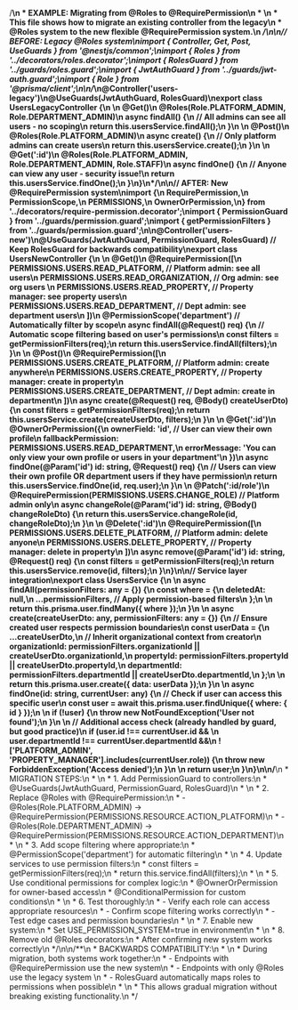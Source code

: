 /**\n * EXAMPLE: Migrating from @Roles to @RequirePermission\n * \n * This file shows how to migrate an existing controller from the legacy\n * @Roles system to the new flexible @RequirePermission system.\n */\n\n// BEFORE: Legacy @Roles system\nimport { Controller, Get, Post, UseGuards } from '@nestjs/common';\nimport { Roles } from '../decorators/roles.decorator';\nimport { RolesGuard } from '../guards/roles.guard';\nimport { JwtAuthGuard } from '../guards/jwt-auth.guard';\nimport { Role } from '@prisma/client';\n\n/*\n@Controller('users-legacy')\n@UseGuards(JwtAuthGuard, RolesGuard)\nexport class UsersLegacyController {\n  \n  @Get()\n  @Roles(Role.PLATFORM_ADMIN, Role.DEPARTMENT_ADMIN)\n  async findAll() {\n    // All admins can see all users - no scoping\n    return this.usersService.findAll();\n  }\n  \n  @Post()\n  @Roles(Role.PLATFORM_ADMIN)\n  async create() {\n    // Only platform admins can create users\n    return this.usersService.create();\n  }\n  \n  @Get(':id')\n  @Roles(Role.PLATFORM_ADMIN, Role.DEPARTMENT_ADMIN, Role.STAFF)\n  async findOne() {\n    // Anyone can view any user - security issue!\n    return this.usersService.findOne();\n  }\n}\n*/\n\n// AFTER: New @RequirePermission system\nimport {\n  RequirePermission,\n  PermissionScope,\n  PERMISSIONS,\n  OwnerOrPermission,\n} from '../decorators/require-permission.decorator';\nimport { PermissionGuard } from '../guards/permission.guard';\nimport { getPermissionFilters } from '../guards/permission.guard';\n\n@Controller('users-new')\n@UseGuards(JwtAuthGuard, PermissionGuard, RolesGuard) // Keep RolesGuard for backwards compatibility\nexport class UsersNewController {\n  \n  @Get()\n  @RequirePermission([\n    PERMISSIONS.USERS.READ_PLATFORM,     // Platform admin: see all users\n    PERMISSIONS.USERS.READ_ORGANIZATION, // Org admin: see org users  \n    PERMISSIONS.USERS.READ_PROPERTY,     // Property manager: see property users\n    PERMISSIONS.USERS.READ_DEPARTMENT,   // Dept admin: see department users\n  ])\n  @PermissionScope('department') // Automatically filter by scope\n  async findAll(@Request() req) {\n    // Automatic scope filtering based on user's permissions\n    const filters = getPermissionFilters(req);\n    return this.usersService.findAll(filters);\n  }\n  \n  @Post()\n  @RequirePermission([\n    PERMISSIONS.USERS.CREATE_PLATFORM,   // Platform admin: create anywhere\n    PERMISSIONS.USERS.CREATE_PROPERTY,   // Property manager: create in property\n    PERMISSIONS.USERS.CREATE_DEPARTMENT, // Dept admin: create in department\n  ])\n  async create(@Request() req, @Body() createUserDto) {\n    const filters = getPermissionFilters(req);\n    return this.usersService.create(createUserDto, filters);\n  }\n  \n  @Get(':id')\n  @OwnerOrPermission({\n    ownerField: 'id', // User can view their own profile\n    fallbackPermission: PERMISSIONS.USERS.READ_DEPARTMENT,\n    errorMessage: 'You can only view your own profile or users in your department'\n  })\n  async findOne(@Param('id') id: string, @Request() req) {\n    // Users can view their own profile OR department users if they have permission\n    return this.usersService.findOne(id, req.user);\n  }\n  \n  @Patch(':id/role')\n  @RequirePermission(PERMISSIONS.USERS.CHANGE_ROLE) // Platform admin only\n  async changeRole(@Param('id') id: string, @Body() changeRoleDto) {\n    return this.usersService.changeRole(id, changeRoleDto);\n  }\n  \n  @Delete(':id')\n  @RequirePermission([\n    PERMISSIONS.USERS.DELETE_PLATFORM,   // Platform admin: delete anyone\n    PERMISSIONS.USERS.DELETE_PROPERTY,   // Property manager: delete in property\n  ])\n  async remove(@Param('id') id: string, @Request() req) {\n    const filters = getPermissionFilters(req);\n    return this.usersService.remove(id, filters);\n  }\n}\n\n// Service layer integration\nexport class UsersService {\n  \n  async findAll(permissionFilters: any = {}) {\n    const where = {\n      deletedAt: null,\n      ...permissionFilters, // Apply permission-based filters\n    };\n    \n    return this.prisma.user.findMany({ where });\n  }\n  \n  async create(createUserDto: any, permissionFilters: any = {}) {\n    // Ensure created user respects permission boundaries\n    const userData = {\n      ...createUserDto,\n      // Inherit organizational context from creator\n      organizationId: permissionFilters.organizationId || createUserDto.organizationId,\n      propertyId: permissionFilters.propertyId || createUserDto.propertyId,\n      departmentId: permissionFilters.departmentId || createUserDto.departmentId,\n    };\n    \n    return this.prisma.user.create({ data: userData });\n  }\n  \n  async findOne(id: string, currentUser: any) {\n    // Check if user can access this specific user\n    const user = await this.prisma.user.findUnique({ where: { id } });\n    \n    if (!user) {\n      throw new NotFoundException('User not found');\n    }\n    \n    // Additional access check (already handled by guard, but good practice)\n    if (user.id !== currentUser.id && \n        user.departmentId !== currentUser.departmentId &&\n        !['PLATFORM_ADMIN', 'PROPERTY_MANAGER'].includes(currentUser.role)) {\n      throw new ForbiddenException('Access denied');\n    }\n    \n    return user;\n  }\n}\n\n/**\n * MIGRATION STEPS:\n * \n * 1. Add PermissionGuard to controllers:\n *    @UseGuards(JwtAuthGuard, PermissionGuard, RolesGuard)\n * \n * 2. Replace @Roles with @RequirePermission:\n *    - @Roles(Role.PLATFORM_ADMIN) → @RequirePermission(PERMISSIONS.RESOURCE.ACTION_PLATFORM)\n *    - @Roles(Role.DEPARTMENT_ADMIN) → @RequirePermission(PERMISSIONS.RESOURCE.ACTION_DEPARTMENT)\n * \n * 3. Add scope filtering where appropriate:\n *    @PermissionScope('department') for automatic filtering\n * \n * 4. Update services to use permission filters:\n *    const filters = getPermissionFilters(req);\n *    return this.service.findAll(filters);\n * \n * 5. Use conditional permissions for complex logic:\n *    @OwnerOrPermission for owner-based access\n *    @ConditionalPermission for custom conditions\n * \n * 6. Test thoroughly:\n *    - Verify each role can access appropriate resources\n *    - Confirm scope filtering works correctly\n *    - Test edge cases and permission boundaries\n * \n * 7. Enable new system:\n *    Set USE_PERMISSION_SYSTEM=true in environment\n * \n * 8. Remove old @Roles decorators:\n *    After confirming new system works correctly\n */\n\n/**\n * BACKWARDS COMPATIBILITY:\n * \n * During migration, both systems work together:\n * - Endpoints with @RequirePermission use the new system\n * - Endpoints with only @Roles use the legacy system  \n * - RolesGuard automatically maps roles to permissions when possible\n * \n * This allows gradual migration without breaking existing functionality.\n */